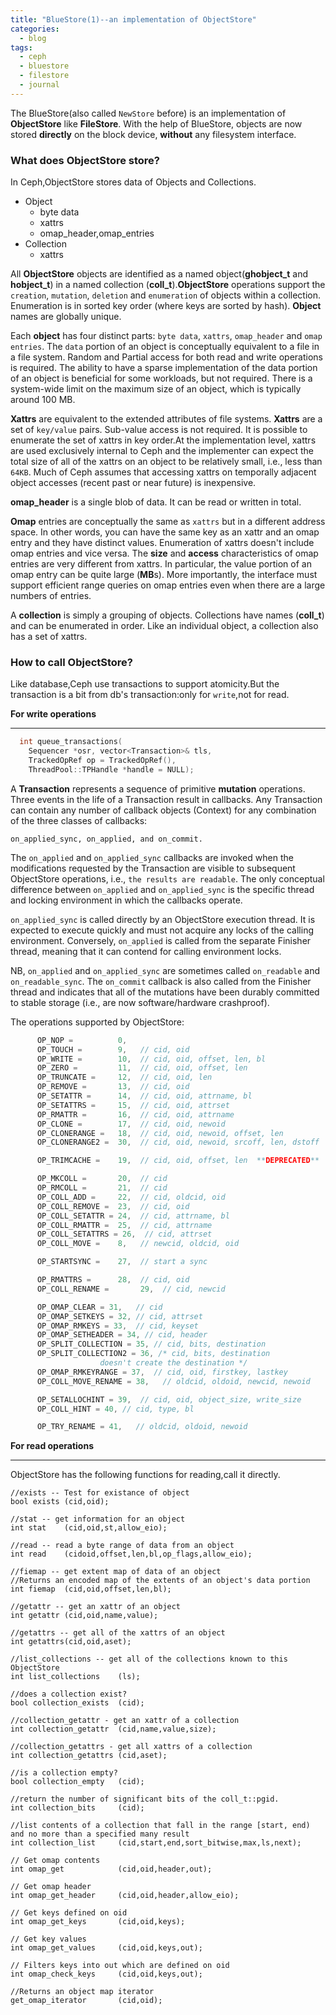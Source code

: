 ```yaml
---
title: "BlueStore(1)--an implementation of ObjectStore"
categories:
  - blog
tags:
  - ceph
  - bluestore
  - filestore
  - journal
---
```


The BlueStore(also called `NewStore` before) is an implementation of **ObjectStore** like **FileStore**. With the help of BlueStore, objects are now stored **directly** on the block device, **without** any filesystem interface.

### What does ObjectStore store?

In Ceph,ObjectStore stores data of Objects and Collections.

* Object
  * byte data
  * xattrs
  * omap_header,omap_entries
* Collection
  * xattrs

All **ObjectStore** objects are identified as a named object(**ghobject_t** and **hobject_t**) in a named collection (**coll_t**).**ObjectStore** operations support the `creation`, `mutation`, `deletion` and `enumeration` of objects within a collection.  Enumeration is in sorted key order (where keys are sorted by hash). **Object** names are globally unique. 

Each **object** has four distinct parts: `byte data`, `xattrs`, `omap_header` and `omap entries`. The `data` portion of an object is conceptually equivalent to a file in a file system. Random and Partial access for both read and write operations is required. The ability to have a sparse implementation of the data portion of an object is beneficial for some workloads, but not required. There is a system-wide limit on the maximum size of an object, which is typically around 100 MB.

**Xattrs** are equivalent to the extended attributes of file systems. **Xattrs** are a set of `key/value` pairs.  Sub-value access is not required. It is possible to enumerate the set of xattrs in key order.At the implementation level, xattrs are used exclusively internal to Ceph and the implementer can expect the total size of all of the xattrs on an object to be relatively small, i.e., less than `64KB`. Much of Ceph assumes that accessing xattrs on temporally adjacent object accesses (recent past or near future) is inexpensive.

**omap_header** is a single blob of data. It can be read or written in total.

**Omap** entries are conceptually the same as `xattrs` but in a different address space. In other words, you can have the same key as an xattr and an omap entry and they have distinct values. Enumeration of xattrs doesn't include omap entries and vice versa. The **size** and **access** characteristics of omap entries are very different from xattrs. In particular, the value portion of an omap entry can be quite large (**MB**s).  More importantly, the interface must support efficient range queries on omap entries even when there are a large numbers of entries.

A **collection** is simply a grouping of objects. Collections have names (**coll_t**) and can be enumerated in order.  Like an individual object, a collection also has a set of xattrs.

### How to call ObjectStore?
Like database,Ceph use transactions to support atomicity.But the transaction is a bit from db's transaction:only for `write`,not for read.

**For write operations**

---

```c++
  int queue_transactions(
    Sequencer *osr, vector<Transaction>& tls,
    TrackedOpRef op = TrackedOpRef(),
    ThreadPool::TPHandle *handle = NULL);
```
 A **Transaction** represents a sequence of primitive **mutation** operations.
 Three events in the life of a Transaction result in callbacks. Any Transaction can contain any number of callback objects (Context) for any combination of the three classes of callbacks:
 
`on_applied_sync, on_applied, and on_commit.`

The `on_applied` and `on_applied_sync` callbacks are invoked when the modifications requested by the Transaction are visible to subsequent ObjectStore operations, i.e., `the results are readable`. The only conceptual difference between `on_applied` and `on_applied_sync` is the specific thread and locking environment in which the callbacks operate. 

`on_applied_sync` is called directly by an ObjectStore execution thread. It is expected to execute quickly and must not acquire any locks of the calling environment. Conversely, `on_applied` is called from the separate Finisher thread, meaning that it can contend for calling environment locks.

NB, `on_applied` and `on_applied_sync` are sometimes called `on_readable` and `on_readable_sync`.  The `on_commit` callback is also called from the Finisher thread and indicates that all of the mutations have been durably committed to stable storage (i.e., are now software/hardware crashproof).

The operations supported by ObjectStore:

```c
      OP_NOP =          0,
      OP_TOUCH =        9,   // cid, oid
      OP_WRITE =        10,  // cid, oid, offset, len, bl
      OP_ZERO =         11,  // cid, oid, offset, len
      OP_TRUNCATE =     12,  // cid, oid, len
      OP_REMOVE =       13,  // cid, oid
      OP_SETATTR =      14,  // cid, oid, attrname, bl
      OP_SETATTRS =     15,  // cid, oid, attrset
      OP_RMATTR =       16,  // cid, oid, attrname
      OP_CLONE =        17,  // cid, oid, newoid
      OP_CLONERANGE =   18,  // cid, oid, newoid, offset, len
      OP_CLONERANGE2 =  30,  // cid, oid, newoid, srcoff, len, dstoff

      OP_TRIMCACHE =    19,  // cid, oid, offset, len  **DEPRECATED**

      OP_MKCOLL =       20,  // cid
      OP_RMCOLL =       21,  // cid
      OP_COLL_ADD =     22,  // cid, oldcid, oid
      OP_COLL_REMOVE =  23,  // cid, oid
      OP_COLL_SETATTR = 24,  // cid, attrname, bl
      OP_COLL_RMATTR =  25,  // cid, attrname
      OP_COLL_SETATTRS = 26,  // cid, attrset
      OP_COLL_MOVE =    8,   // newcid, oldcid, oid

      OP_STARTSYNC =    27,  // start a sync

      OP_RMATTRS =      28,  // cid, oid
      OP_COLL_RENAME =       29,  // cid, newcid

      OP_OMAP_CLEAR = 31,   // cid
      OP_OMAP_SETKEYS = 32, // cid, attrset
      OP_OMAP_RMKEYS = 33,  // cid, keyset
      OP_OMAP_SETHEADER = 34, // cid, header
      OP_SPLIT_COLLECTION = 35, // cid, bits, destination
      OP_SPLIT_COLLECTION2 = 36, /* cid, bits, destination
				    doesn't create the destination */
      OP_OMAP_RMKEYRANGE = 37,  // cid, oid, firstkey, lastkey
      OP_COLL_MOVE_RENAME = 38,   // oldcid, oldoid, newcid, newoid

      OP_SETALLOCHINT = 39,  // cid, oid, object_size, write_size
      OP_COLL_HINT = 40, // cid, type, bl

      OP_TRY_RENAME = 41,   // oldcid, oldoid, newoid
```

**For read operations**


---

ObjectStore has the following functions for reading,call it directly.

```
//exists -- Test for existance of object
bool exists (cid,oid);

//stat -- get information for an object
int stat    (cid,oid,st,allow_eio);

//read -- read a byte range of data from an object
int read    (cidoid,offset,len,bl,op_flags,allow_eio);

//fiemap -- get extent map of data of an object
//Returns an encoded map of the extents of an object's data portion
int fiemap  (cid,oid,offset,len,bl);

//getattr -- get an xattr of an object
int getattr (cid,oid,name,value);

//getattrs -- get all of the xattrs of an object
int getattrs(cid,oid,aset);

//list_collections -- get all of the collections known to this ObjectStore
int list_collections    (ls);

//does a collection exist?
bool collection_exists  (cid);

//collection_getattr - get an xattr of a collection
int collection_getattr  (cid,name,value,size);

//collection_getattrs - get all xattrs of a collection
int collection_getattrs (cid,aset);

//is a collection empty?
bool collection_empty   (cid);

//return the number of significant bits of the coll_t::pgid.
int collection_bits     (cid);

//list contents of a collection that fall in the range [start, end) and no more than a specified many result
int collection_list     (cid,start,end,sort_bitwise,max,ls,next);

// Get omap contents
int omap_get            (cid,oid,header,out);

// Get omap header
int omap_get_header     (cid,oid,header,allow_eio);

// Get keys defined on oid
int omap_get_keys       (cid,oid,keys);

// Get key values
int omap_get_values     (cid,oid,keys,out);

// Filters keys into out which are defined on oid
int omap_check_keys     (cid,oid,keys,out);

//Returns an object map iterator
get_omap_iterator       (cid,oid);
```
